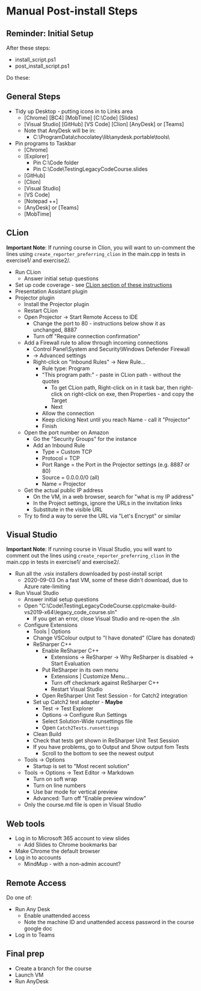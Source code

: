 # Manual Post-install Steps

## Reminder: Initial Setup

After these steps:

* install_script.ps1
* post_install_script.ps1

Do these:

## General Steps

* Tidy up Desktop - putting icons in to Links area
    * [Chrome] [BC4] [MobTime] [C:\Code] [Slides]
    * [Visual Studio] [GitHub] [VS Code] [Clion] [AnyDesk] or [Teams]
    * Note that AnyDesk will be in:
        * C:\ProgramData\chocolatey\lib\anydesk.portable\tools\
* Pin programs to Taskbar
    * [Chrome]
    * [Explorer]
        * Pin C:\Code folder
        * Pin C:\Code\TestingLegacyCodeCourse.slides
    * [GitHub]
    * [Clion]
    * [Visual Studio]
    * [VS Code]
    * [Notepad ++]
    * [AnyDesk] or [Teams]
    * [MobTime]

## CLion

**Important Note**: If running course in Clion, you will want to un-comment the lines using `create_reporter_preferring_clion` in the main.cpp in tests in exercise1/ and exercise2/.

* Run CLion
    * Answer initial setup questions
* Set up code coverage - see [CLion section of these instructions](https://github.com/claremacrae/talks/blob/main/HowTos/Set_up_Code_Coverage_on_Windows.md)
* Presentation Assistant plugin
* Projector plugin
    * Install the Projector plugin
    * Restart CLion
    * Open Projector -> Start Remote Access to IDE
        * Change the port to 80 - instructions below show it as unchanged, 8887
        * Turn off "Require connection confirmation"
    * Add a Firewall rule to allow through incoming connections
        * Control Panel\System and Security\Windows Defender Firewall
        * -> Advanced settings
        * Right-click on "Inbound Rules" -> New Rule...
            * Rule type: Program
            * "This program path:" - paste in CLion path - without the quotes
                * To get CLion path, Right-click on in it task bar, then right-click on right-click on exe, then Properties - and copy the Target
                * Next
            * Allow the connection
            * Keep clicking Next until you reach Name - call it "Projector"
            * Finish
    * Open the port number on Amazon
        * Go the "Security Groups" for the instance
        * Add an Inbound Rule
            * Type = Custom TCP
            * Protocol = TCP
            * Port Range = the Port in the Projector settings (e.g. 8887 or 80)
            * Source = 0.0.0.0/0 (all)
            * Name = Projector
    * Get the actual public IP address
        * On the VM, in a web browser, search for "what is my IP address"
        * In the Project settings, ignore the URLs in the invitation links
        * Substitute in the visible URL
    * Try to find a way to serve the URL via "Let's Encrypt" or similar

## Visual Studio

**Important Note**: If running course in Visual Studio, you will want to comment out the lines using `create_reporter_preferring_clion` in the main.cpp in tests in exercise1/ and exercise2/.

* Run all the .vsix installers downloaded by post-install script
    * 2020-09-03 On a fast VM, some of these didn't download, due to Azure rate-limiting
* Run Visual Studio
    * Answer initial setup questions
    * Open "C:\Code\TestingLegacyCodeCourse.cpp\cmake-build-vs2019-x64\legacy_code_course.sln"
        * If you get an error, close Visual Studio and re-open the .sln
    * Configure Extensions
        * Tools | Options
        * Change VSColour output to "I have donated" (Clare has donated)
        * ReSharper C++
            * Enable ReSharper C++
                * Extensions -> ReSharper -> Why ReSharper is disabled -> Start Evaluation
            * Put ReSharper in its own menu
                * Extensions | Customize Menu...
                * Turn off checkmark against ReSharper C++
                * Restart Visual Studio
            * Open ReSharper Unit Test Session - for Catch2 integration
        * Set up Catch2 test adapter - **Maybe**
            * Test -> Test Explorer
            * Options -> Configure Run Settings
            * Select Solution-Wide runsettings file
            * Open `Catch2Tests.runsettings`
        * Clean Build
        * Check that tests get shown in ReSharper Unit Test Session
        * If you have problems, go to Output and Show output fom Tests
            * Scroll to the bottom to see the newest output
    * Tools -> Options
        * Startup is set to "Most recent solution"
    * Tools -> Options -> Text Editor -> Markdown
        * Turn on soft wrap
        * Turn on line numbers
        * Use bar mode for vertical preview
        * Advanced: Turn off "Enable preview window"
    * Only the course.md file is open in Visual Studio

## Web tools

* Log in to Microsoft 365 account to view slides
    * Add Slides to Chrome bookmarks bar
* Make Chrome the default browser
* Log in to accounts
    * MindMup - with a non-admin account?

## Remote Access

Do one of:
* Run Any Desk
    * Enable unattended access
    * Note the machine ID and unattended access password in the course google doc  
* Log in to Teams

## Final prep

* Create a branch for the course
* Launch VM
* Run AnyDesk
